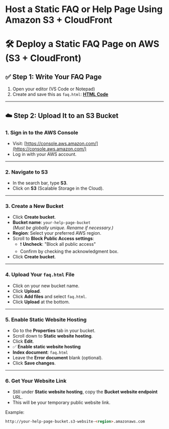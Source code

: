 # Host a Static FAQ or Help Page Using Amazon S3 + CloudFront

# 🛠️ Deploy a Static FAQ Page on AWS (S3 + CloudFront)

## ✅ Step 1: Write Your FAQ Page

1. Open your editor (VS Code or Notepad)
2. Create and save this as `faq.html`: [**HTML Code**](FAQs-Webpage-HTML.md)

---

## ☁️ Step 2: Upload It to an S3 Bucket

### 1. Sign in to the AWS Console
- Visit: [https://console.aws.amazon.com/](https://console.aws.amazon.com/)
- Log in with your AWS account.

---

### 2. Navigate to S3
- In the search bar, type **S3**.
- Click on **S3** (Scalable Storage in the Cloud).

---

### 3. Create a New Bucket
- Click **Create bucket**.
- **Bucket name**: `your-help-page-bucket`  
  *(Must be globally unique. Rename if necessary.)*
- **Region**: Select your preferred AWS region.
- Scroll to **Block Public Access settings**:
  - ❗ **Uncheck**: "Block all public access"
  - Confirm by checking the acknowledgment box.
- Click **Create bucket**.

---

### 4. Upload Your `faq.html` File
- Click on your new bucket name.
- Click **Upload**.
- Click **Add files** and select `faq.html`.
- Click **Upload** at the bottom.

---

### 5. Enable Static Website Hosting
- Go to the **Properties** tab in your bucket.
- Scroll down to **Static website hosting**.
- Click **Edit**.
- ✅ **Enable static website hosting**
- **Index document**: `faq.html`
- Leave the **Error document** blank (optional).
- Click **Save changes**.

---

### 6. Get Your Website Link
- Still under **Static website hosting**, copy the **Bucket website endpoint** URL.
- This will be your temporary public website link.

Example: 

```html
http://your-help-page-bucket.s3-website-<region>.amazonaws.com
```
